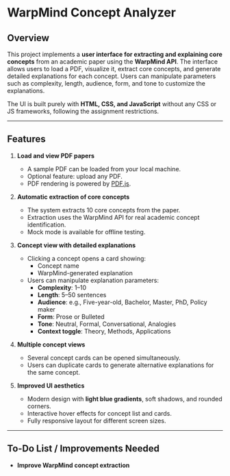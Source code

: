 # WarpMind Concept Analyzer

## Overview

This project implements a **user interface for extracting and explaining core concepts** from an academic paper using the **WarpMind API**. The interface allows users to load a PDF, visualize it, extract core concepts, and generate detailed explanations for each concept. Users can manipulate parameters such as complexity, length, audience, form, and tone to customize the explanations.  

The UI is built purely with **HTML, CSS, and JavaScript** without any CSS or JS frameworks, following the assignment restrictions.  

---

## Features

1. **Load and view PDF papers**  
   - A sample PDF can be loaded from your local machine.  
   - Optional feature: upload any PDF.  
   - PDF rendering is powered by [PDF.js](https://mozilla.github.io/pdf.js/).  

2. **Automatic extraction of core concepts**  
   - The system extracts 10 core concepts from the paper.  
   - Extraction uses the WarpMind API for real academic concept identification.  
   - Mock mode is available for offline testing.  

3. **Concept view with detailed explanations**  
   - Clicking a concept opens a card showing:  
     - Concept name  
     - WarpMind-generated explanation  
   - Users can manipulate explanation parameters:  
     - **Complexity**: 1–10  
     - **Length**: 5–50 sentences  
     - **Audience**: e.g., Five-year-old, Bachelor, Master, PhD, Policy maker  
     - **Form**: Prose or Bulleted  
     - **Tone**: Neutral, Formal, Conversational, Analogies  
     - **Context toggle**: Theory, Methods, Applications  

4. **Multiple concept views**  
   - Several concept cards can be opened simultaneously.  
   - Users can duplicate cards to generate alternative explanations for the same concept.  

5. **Improved UI aesthetics**  
   - Modern design with **light blue gradients**, soft shadows, and rounded corners.  
   - Interactive hover effects for concept list and cards.  
   - Fully responsive layout for different screen sizes.  

---

## To-Do List / Improvements Needed

- **Improve WarpMind concept extraction**  
